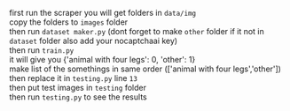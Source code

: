 first run the scraper you will get folders in `data/img`       
copy the folders to `images` folder                    
then run `dataset maker.py` (dont forget to make `other` folder if it not in `dataset` folder also add your nocaptchaai key)           
then run `train.py`              
it will give you {'animal with four legs': 0, 'other': 1}             
make list of the somethings in same order (['animal with four legs','other'])              
then replace it in `testing.py` line `13`           
then put test images in `testing` folder            
then run `testing.py` to see the results                    
